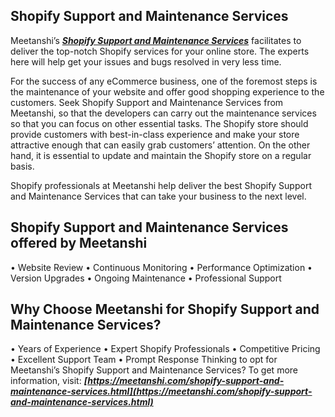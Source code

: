 ## Shopify Support and Maintenance Services

Meetanshi’s ***[Shopify Support and Maintenance Services](https://meetanshi.com/shopify-support-and-maintenance-services.html)*** facilitates to deliver the top-notch Shopify services for your online store. The experts here will help get your issues and bugs resolved in very less time.

For the success of any eCommerce business, one of the foremost steps is the maintenance of your website and offer good shopping experience to the customers. Seek Shopify Support and Maintenance Services from Meetanshi, so that the developers can carry out the maintenance services so that you can focus on other essential tasks.
The Shopify store should provide customers with best-in-class experience and make your store attractive enough that can easily grab customers’ attention. On the other hand, it is essential to update and maintain the Shopify store on a regular basis.

Shopify professionals at Meetanshi help deliver the best Shopify Support and Maintenance Services that can take your business to the next level.
## Shopify Support and Maintenance Services offered by Meetanshi
• Website Review
• Continuous Monitoring
• Performance Optimization
• Version Upgrades
• Ongoing Maintenance
• Professional Support
## Why Choose Meetanshi for Shopify Support and Maintenance Services?
• Years of Experience
• Expert Shopify Professionals
• Competitive Pricing
• Excellent Support Team
• Prompt Response
Thinking to opt for Meetanshi’s Shopify Support and Maintenance Services? To get more information, visit: ***[https://meetanshi.com/shopify-support-and-maintenance-services.html](https://meetanshi.com/shopify-support-and-maintenance-services.html)***

